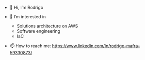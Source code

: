 - 👋 Hi, I’m Rodrigo
- 👀 I’m interested in
  - Solutions architecture on AWS
  - Software engineering
  - IaC
  
- 📫 How to reach me: 
https://www.linkedin.com/in/rodrigo-mafra-59330873/


<!---
rodrigomafrarios/rodrigomafrarios is a ✨ special ✨ repository because its `README.md` (this file) appears on your GitHub profile.
You can click the Preview link to take a look at your changes.
--->
